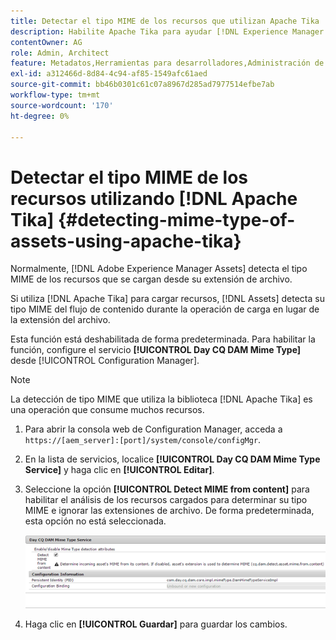 ```yaml
---
title: Detectar el tipo MIME de los recursos que utilizan Apache Tika
description: Habilite Apache Tika para ayudar [!DNL Experience Manager Assets] a detectar el tipo MIME de los recursos del flujo de contenido durante la operación de carga en lugar de la extensión del archivo.
contentOwner: AG
role: Admin, Architect
feature: Metadatos,Herramientas para desarrolladores,Administración de recursos
exl-id: a312466d-8d84-4c94-af85-1549afc61aed
source-git-commit: bb46b0301c61c07a8967d285ad7977514efbe7ab
workflow-type: tm+mt
source-wordcount: '170'
ht-degree: 0%

---
```


# Detectar el tipo MIME de los recursos utilizando [!DNL Apache Tika] {#detecting-mime-type-of-assets-using-apache-tika}

Normalmente, [!DNL Adobe Experience Manager Assets] detecta el tipo MIME de los recursos que se cargan desde su extensión de archivo.

Si utiliza [!DNL Apache Tika] para cargar recursos, [!DNL Assets] detecta su tipo MIME del flujo de contenido durante la operación de carga en lugar de la extensión del archivo.

Esta función está deshabilitada de forma predeterminada. Para habilitar la función, configure el servicio **[!UICONTROL Day CQ DAM Mime Type]** desde [!UICONTROL Configuration Manager].

>[!NOTE]
>
>La detección de tipo MIME que utiliza la biblioteca [!DNL Apache Tika] es una operación que consume muchos recursos.

1. Para abrir la consola web de Configuration Manager, acceda a `https://[aem_server]:[port]/system/console/configMgr`.

1. En la lista de servicios, localice **[!UICONTROL Day CQ DAM Mime Type Service]** y haga clic en **[!UICONTROL Editar]**.

1. Seleccione la opción **[!UICONTROL Detect MIME from content]** para habilitar el análisis de los recursos cargados para determinar su tipo MIME e ignorar las extensiones de archivo. De forma predeterminada, esta opción no está seleccionada.

   ![chlimage_1-333](assets/chlimage_1-333.png)

1. Haga clic en **[!UICONTROL Guardar]** para guardar los cambios.
